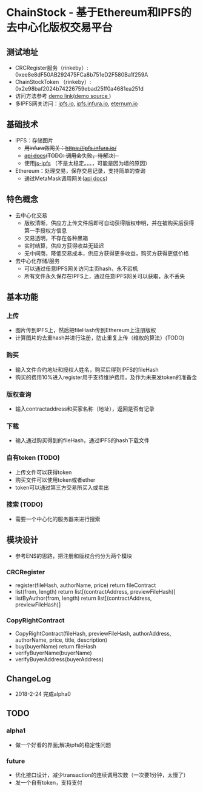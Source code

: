 # ChainStock - 基于Ethereum和IPFS的去中心化版权交易平台

## 测试地址
- CRCRegister服务（rinkeby）: 0xee8e8dF50AB292475FCa8b751eD2F580Ba1f259A
- ChainStockToken （rinkeby）: 0x2e98baf2024b74226759ebad25ff0a4681ea251d
- 访问方法参考 [demo link](https://phxwang.github.io/chainstock/demo.html)([demo source ](https://github.com/phxwang/chainstock/blob/master/docs/demo.html))
- 多IPFS网关访问：[ipfs.io](https://ipfs.io/ipfs/QmWiDeZg3d8FhxC4khd8xnc8s6Rrch4obqrVjcmn5n3n81), [ipfs.infura.io](https://ipfs.infura.io/ipfs/QmWiDeZg3d8FhxC4khd8xnc8s6Rrch4obqrVjcmn5n3n81), [eternum.io](https://www.eternum.io/ipfs/QmWiDeZg3d8FhxC4khd8xnc8s6Rrch4obqrVjcmn5n3n81)

## 基础技术
* IPFS：存储图片
  * ~~用infura做网关：https://ipfs.infura.io/~~
  * ~~[api docs](https://github.com/ipfs/js-ipfs-api)(TODO: 调用会失败，待解决）~~
  * 使用[js-ipfs](https://github.com/ipfs/js-ipfs) （不是太稳定。。。，可能是因为墙的原因）
* Ethereum：处理交易，保存交易记录，支持简单的查询
  * 通过MetaMask调用网关([api docs](https://github.com/MetaMask/faq/blob/master/DEVELOPERS.md))
## 特色概念
 - 去中心化交易
   - 版权清晰，供应方上传文件后即可自动获得版权申明，并在被购买后获得第一手授权方信息
   - 交易透明，不存在各种黑箱
   - 实时结算，供应方获得收益无延迟
   - 无中间商，降低交易成本，供应方获得更多收益，购买方获得更低价格
 - 去中心化存储/服务
   - 可以通过任意IPFS网关访问主页hash，永不宕机
   - 所有文件永久保存在IPFS上，通过任意IPFS网关可以获取，永不丢失
  
## 基本功能
### 上传
* 图片传到IPFS上，然后把fileHash传到Ethereum上注册版权
* 计算图片的去重hash并进行注册，防止重复上传（维权的算法）(TODO)
### 购买
* 输入文件合约地址和授权人姓名，购买后得到IPFS的fileHash
* 购买的费用10%进入register用于支持维护费用，及作为未来发token的准备金
### 版权查询
* 输入contractaddress和买家名称（地址），返回是否有记录
### 下载
* 输入通过购买得到的fileHash，通过IPFS的hash下载文件
### 自有token (TODO)
* 上传文件可以获得token
* 购买文件可以使用token或者ether
* token可以通过第三方交易所买入或卖出
### 搜索 (TODO)
* 需要一个中心化的服务器来进行搜索

## 模块设计
* 参考ENS的思路，把注册和版权合约分为两个模块
### CRCRegister 
* register(fileHash, authorName, price) return fileContract
* list(from, length) return list[(contractAddress, previewFileHash)]
* listByAuthor(from, length) return list[(contractAddress, previewFileHash)]

### CopyRightContract
* CopyRightContract(fileHash, previewFileHash, authorAddress, authorName, price, title, description)
* buy(buyerName) return fileHash
* verifyBuyerName(buyerName)
* verifyBuyerAddress(buyerAddress)

## ChangeLog
- 2018-2-24 完成alpha0

## TODO
### alpha1
- 做一个好看的界面;解决ipfs的稳定性问题
### future
- 优化接口设计，减少transaction的连续调用次数（一次要1分钟，太慢了）
- 发一个自有token，支持支付
